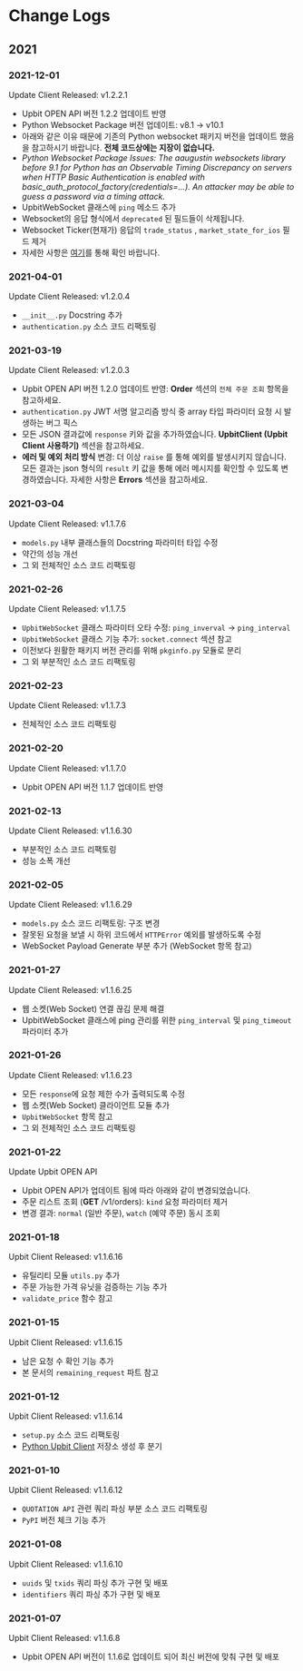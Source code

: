 # Change Logs

## 2021

### 2021-12-01
Update Client Released: v1.2.2.1

- Upbit OPEN API 버전 1.2.2 업데이트 반영
- Python Websocket Package 버전 업데이트: v8.1 -> v10.1
- 아래와 같은 이유 때문에 기존의 Python websocket 패키지 버전을 업데이트 했음을 참고하시기 바랍니다. **전체 코드상에는 지장이 없습니다.**
- *Python Websocket Package Issues: The aaugustin websockets library before 9.1 for Python has an Observable Timing Discrepancy on servers when HTTP Basic Authentication is enabled with basic_auth_protocol_factory(credentials=...). An attacker may be able to guess a password via a timing attack.*
- UpbitWebSocket 클래스에 `ping` 메소드 추가
- Websocket의 응답 형식에서 `deprecated` 된 필드들이 삭제됩니다.
- Websocket Ticker(현재가) 응답의 `trade_status` , `market_state_for_ios` 필드 제거
- 자세한 사항은 [여기](https://docs.upbit.com/changelog/open-api-%EA%B0%9C%EC%84%A0%EC%82%AC%ED%95%AD-%EC%95%88%EB%82%B4deprecated-%EB%90%9C-%ED%95%84%EB%93%9C-%EC%82%AD%EC%A0%9C)를 통해 확인 바랍니다.

### 2021-04-01
Update Client Released: v1.2.0.4

- `__init__.py` Docstring 추가
- `authentication.py` 소스 코드 리팩토링

### 2021-03-19
Update Client Released: v1.2.0.3

- Upbit OPEN API 버전 1.2.0 업데이트 반영: **Order** 섹션의 `전체 주문 조회` 항목을 참고하세요.
- `authentication.py` JWT 서명 알고리즘 방식 중 array 타입 파라미터 요청 시 발생하는 버그 픽스
- 모든 JSON 결과값에 `response` 키와 값을 추가하였습니다. **UpbitClient (Upbit Client 사용하기)** 섹션을 참고하세요.
- **에러 및 예외 처리 방식** 변경: 더 이상 `raise` 를 통해 예외를 발생시키지 않습니다. 모든 결과는 json 형식의 `result` 키 값을 통해 에러 메시지를 확인할 수 있도록 변경하였습니다. 자세한 사항은 **Errors** 섹션을 참고하세요.

### 2021-03-04
Update Client Released: v1.1.7.6

- `models.py` 내부 클래스들의 Docstring 파라미터 타입 수정
- 약간의 성능 개선
- 그 외 전체적인 소스 코드 리팩토링

### 2021-02-26
Update Client Released: v1.1.7.5

- `UpbitWebSocket` 클래스 파라미터 오타 수정: `ping_inverval` -> `ping_interval`
- `UpbitWebSocket` 클래스 기능 추가: `socket.connect` 섹션 참고
- 이전보다 원활한 패키지 버전 관리를 위해 `pkginfo.py` 모듈로 분리
- 그 외 부분적인 소스 코드 리팩토링

### 2021-02-23
Update Client Released: v1.1.7.3

- 전체적인 소스 코드 리팩토링

### 2021-02-20
Update Client Released: v1.1.7.0

- Upbit OPEN API 버전 1.1.7 업데이트 반영

### 2021-02-13
Update Client Released: v1.1.6.30

- 부분적인 소스 코드 리팩토링
- 성능 소폭 개선

### 2021-02-05
Update Client Released: v1.1.6.29

- `models.py` 소스 코드 리팩토링: 구조 변경
- 잘못된 요청을 보낼 시 하위 코드에서 `HTTPError` 예외를 발생하도록 수정
- WebSocket Payload Generate 부분 추가 (WebSocket 항목 참고)

### 2021-01-27
Update Client Released: v1.1.6.25

- 웹 소켓(Web Socket) 연결 끊김 문제 해결
- UpbitWebSocket 클래스에 ping 관리를 위한 `ping_interval` 및 `ping_timeout` 파라미터 추가

### 2021-01-26
Update Client Released: v1.1.6.23

- 모든 `response`에 요청 제한 수가 출력되도록 수정
- 웹 소켓(Web Socket) 클라이언트 모듈 추가
- `UpbitWebSocket` 항목 참고
- 그 외 전체적인 소스 코드 리팩토링

### 2021-01-22
Update Upbit OPEN API

- Upbit OPEN API가 업데이트 됨에 따라 아래와 같이 변경되었습니다.
- 주문 리스트 조회 (**GET** /v1/orders): `kind` 요청 파라미터 제거
- 변경 결과: `normal` (일반 주문), `watch` (예약 주문) 동시 조회

### 2021-01-18
Upbit Client Released: v1.1.6.16

- 유틸리티 모듈 `utils.py` 추가
- 주문 가능한 가격 유닛을 검증하는 기능 추가
- `validate_price` 함수 참고

### 2021-01-15
Upbit Client Released: v1.1.6.15

- 남은 요청 수 확인 기능 추가
- 본 문서의 `remaining_request` 파트 참고

### 2021-01-12
Upbit Client Released: v1.1.6.14

- `setup.py` 소스 코드 리팩토링
- [Python Upbit Client](https://github.com/uJhin/python-upbit-client) 저장소 생성 후 분기

### 2021-01-10
Upbit Client Released: v1.1.6.12

- `QUOTATION API` 관련 쿼리 파싱 부분 소스 코드 리팩토링
- `PyPI` 버전 체크 기능 추가

### 2021-01-08
Upbit Client Released: v1.1.6.10

- `uuids` 및 `txids` 쿼리 파싱 추가 구현 및 배포
- `identifiers` 쿼리 파싱 추가 구현 및 배포

### 2021-01-07
Upbit Client Released: v1.1.6.8

- Upbit OPEN API 버전이 1.1.6로 업데이트 되어 최신 버전에 맞춰 구현 및 배포
